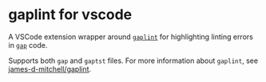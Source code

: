 # gaplint for vscode

A VSCode extension wrapper around
[`gaplint`](https://github.com/james-d-mitchell/gaplint) for highlighting linting errors in
[`gap`](https://www.gap-system.org/) code.

Supports both `gap` and `gaptst` files. For more information about `gaplint`, see
[james-d-mitchell/gaplint](https://github.com/james-d-mitchell/gaplint).
